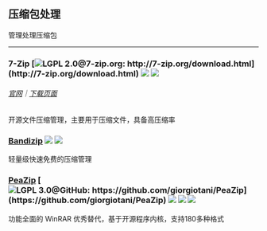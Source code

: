 ## 压缩包处理

管理处理压缩包

---

### 7-Zip [![](../assets/open-source-icon.png "LGPL 2.0@7-zip.org: http://7-zip.org/download.html")](http://7-zip.org/download.html) ![](../assets/earth-globe.png) ![](../assets/usb.png)

###### [官网](http://7-zip.org/)｜[下载页面](http://7-zip.org/download.html)

开源文件压缩管理，主要用于压缩文件，具备高压缩率

### [Bandizip](http://www.bandisoft.com/bandizip/) ![](../assets/earth-globe.png) ![](../assets/usb.png)

轻量级快速免费的压缩管理

### [PeaZip](http://www.peazip.org/) [![](../assets/open-source-icon.png "LGPL 3.0@GitHub: https://github.com/giorgiotani/PeaZip")](https://github.com/giorgiotani/PeaZip) ![](../assets/earth-globe.png) ![](../assets/usb.png) ![](../assets/multi_platform.png)

功能全面的 WinRAR 优秀替代，基于开源程序内核，支持180多种格式
